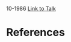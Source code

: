 

10-1986
[Link to Talk](https://www.churchofjesuschrist.org/study/general-conference/1986/10/priesthood-session?lang=eng)



# References
